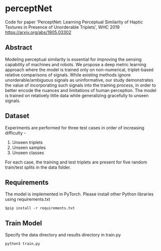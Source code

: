 # perceptNet
Code for paper 'PerceptNet: Learning Perceptual Similarity of Haptic Textures in Presence of Unorderable Triplets', WHC 2019
https://arxiv.org/abs/1905.03302


## Abstract 

Modeling perceptual similarity is essential for improving the sensing capability of machines and robots. We propose a deep metric learning approach where the model is trained only on non-numerical, triplet-based relative comparisons of signals. While existing methods ignore unorderable/ambiguous signals as uninformative, our study demonstrates the value of incorporating such signals into the training process, in order to better encode the nuances and limitations of human perception. The model is trained on relatively little data while generalizing gracefully to unseen signals.


## Dataset

Experiments are performed for three test cases in order of increasing difficulty -
1. Unseen triplets
2. Unseen samples
3. Unseen classes

For each case, the training and test triplets are present for five random train/test splits in the data folder.

## Requirements
The model is implemented in PyTorch. Please install other Python libraries using requirements.txt

`$pip install -r requirements.txt`

## Train Model

Specify the data directory and results directory in train.py

`python3 train.py`
